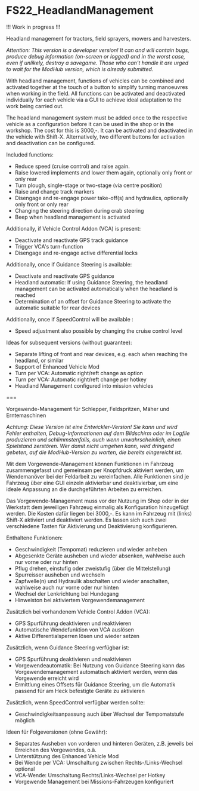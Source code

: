 # FS22_HeadlandManagement
!!! Work in progress !!!

Headland management for tractors, field sprayers, mowers and harvesters.

*Attention: This version is a developer version! It can and will contain bugs, produce debug information (on-screen or logged) and in the worst case, even if unlikely, destroy a savegame.*
*Those who can't handle it are urged to wait for the ModHub version, which is already submitted.*

With headland management, functions of vehicles can be combined and activated together at the touch of a button to simplify turning manoeuvres when working in the field. All functions can be activated and deactivated individually for each vehicle via a GUI to achieve ideal adaptation to the work being carried out.

The headland management system must be added once to the respective vehicle as a configuration before it can be used in the shop or in the workshop. The cost for this is 3000,-.
It can be activated and deactivated in the vehicle with Shift-X. Alternatively, two different buttons for activation and deactivation can be configured.

Included functions:
- Reduce speed (cruise control) and raise again.
- Raise lowered implements and lower them again, optionally only front or only rear
- Turn plough, single-stage or two-stage (via centre position)
- Raise and change track markers
- Disengage and re-engage power take-off(s) and hydraulics, optionally only front or only rear
- Changing the steering direction during crab steering
- Beep when headland management is activated

Additionally, if Vehicle Control Addon (VCA) is present:
- Deactivate and reactivate GPS track guidance
- Trigger VCA's turn-function
- Disengage and re-engage active differential locks

Additionally, once if Guidance Steering is available: 
- Deactivate and reactivate GPS guidance
- Headland automatic: If using Guidance Steering, the headland management can be activated automatically when the headland is reached
- Determination of an offset for Guidance Steering to activate the automatic suitable for rear devices 

Additionally, once if SpeedControl will be available :
- Speed adjustment also possible by changing the cruise control level

Ideas for subsequent versions (without guarantee):
- Separate lifting of front and rear devices, e.g. each when reaching the headland, or similar
- Support of Enhanced Vehicle Mod
- Turn per VCA: Automatic right/reft change as option
- Turn per VCA: Automatic right/reft change per hotkey 
- Headland Management configured into mission vehicles

===

Vorgewende-Management für Schlepper, Feldspritzen, Mäher und Erntemaschinen

*Achtung: Diese Version ist eine Entwickler-Version! Sie kann und wird Fehler enthalten, Debug-Informationen auf dem Bildschirm oder im Logfile produzieren und schlimmstenfalls, auch wenn unwahrscheinlich, einen Spielstand zerstören.*
*Wer damit nicht umgehen kann, wird dringend gebeten, auf die ModHub-Version zu warten, die bereits eingereicht ist.*

Mit dem Vorgewende-Management können Funktionen im Fahrzeug zusammengefasst und gemeinsam per Knopfdruck aktiviert werden, um Wendemanöver bei der Feldarbeit zu vereinfachen. Alle Funktionen sind je Fahrzeug über eine GUI einzeln aktivierbar und deaktivierbar, um eine ideale Anpassung an die durchgeführten Arbeiten zu erreichen.

Das Vorgewende-Management muss vor der Nutzung im Shop oder in der Werkstatt dem jeweiligen Fahrzeug einmalig als Konfiguration hinzugefügt werden. Die Kosten dafür liegen bei 3000,-. Es kann im Fahrzeug mit (links) Shift-X aktiviert und deaktiviert werden. Es lassen sich auch zwei verschiedene Tasten für Aktivierung und Deaktivierung konfigurieren.

Enthaltene Funktionen:
- Geschwindigkeit (Tempomat) reduzieren und wieder anheben
- Abgesenkte Geräte ausheben und wieder absenken, wahlweise auch nur vorne oder nur hinten
- Pflug drehen, einstufig oder zweistufig (über die Mittelstellung)
- Spurreisser ausheben und wechseln
- Zapfwelle(n) und Hydraulik abschalten und wieder anschalten, wahlweise auch nur vorne oder nur hinten
- Wechsel der Lenkrichtung bei Hundegang
- Hinweiston bei aktiviertem Vorgewendemanagement

Zusätzlich bei vorhandenem Vehicle Control Addon (VCA):
- GPS Spurführung deaktivieren und reaktivieren
- Automatische Wendefunktion von VCA auslösen
- Aktive Differentialsperren lösen und wieder setzen

Zusätzlich, wenn Guidance Steering verfügbar ist:
- GPS Spurführung deaktivieren und reaktivieren
- Vorgewendeautomatik: Bei Nutzung von Guidance Steering kann das Vorgewendemanagement automatisch aktiviert werden, wenn das Vorgewende erreicht wird
- Ermittlung eines Offsets für Guidance Steering, um die Automatik passend für am Heck befestigte Geräte zu aktivieren

Zusätzlich, wenn SpeedControl verfügbar werden sollte:
- Geschwindigkeitsanpassung auch über Wechsel der Tempomatstufe möglich

Ideen für Folgeversionen (ohne Gewähr):
- Separates Ausheben von vorderen und hinteren Geräten, z.B. jeweils bei Erreichen des Vorgewendes, o.ä.
- Unterstützung des Enhanced Vehicle Mod
- Bei Wende per VCA: Umschaltung zwischen Rechts-/Links-Wechsel optional
- VCA-Wende: Umschaltung Rechts/Links-Wechsel per Hotkey 
- Vorgewende Management bei Missions-Fahrzeugen konfiguriert
